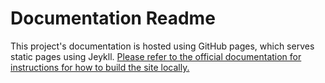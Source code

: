 # Documentation Readme

This project's documentation is hosted using GitHub pages, which serves static pages using Jeykll.
[Please refer to the official documentation for instructions for how to build the site locally.](https://help.github.com/articles/setting-up-your-github-pages-site-locally-with-jekyll/)